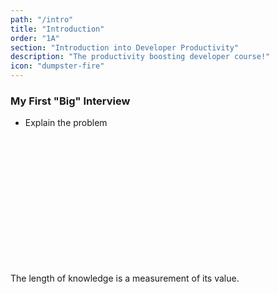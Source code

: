 ```yaml
---
path: "/intro"
title: "Introduction"
order: "1A"
section: "Introduction into Developer Productivity"
description: "The productivity boosting developer course!"
icon: "dumpster-fire"
---
```


### My First "Big" Interview
* Explain the problem

<br />
<br />
<br />
<br />
<br />
<br />
<br />
<br />
<br />
<br />
<br />
<br />

The length of knowledge is a measurement of its value.

<br />
<br />
<br />
<br />
<br />
<br />
<br />
<br />
<br />
<br />
<br />
<br />
